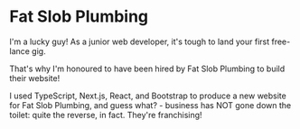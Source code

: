 # Fat Slob Plumbing

I'm a lucky guy! As a junior web developer, it's tough to land your first free-lance gig.

That's why I'm honoured to have been hired by Fat Slob Plumbing to build their website!

I used TypeScript, Next.js, React, and Bootstrap to produce a new website for Fat Slob Plumbing, and guess what? - business has NOT gone down the toilet: quite the reverse, in fact. They're franchising!
